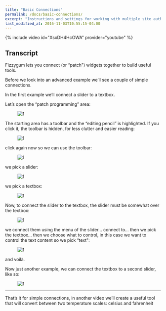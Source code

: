 ```yaml
---
title: "Basic Connections"
permalink: /docs/basic-connections/
excerpt: "Instructions and settings for working with multiple site authors."
last_modified_at: 2016-11-03T10:55:15-04:00
---
```


{% include video id="XsxDH4HcOWA" provider="youtube" %}

## Transcript

Fizzygum lets you connect (or “patch") widgets together to build useful tools.

Before we look into an advanced example we’ll see a couple of simple connections.

In the first example we’ll connect a slider to a textbox.

Let’s open the “patch programming” area:

<figure>
  <img src="{{ '/assets/images/docs-gifs/basic-connections/basic-connections-1.gif' | relative_url }}" alt="1">
</figure>

The starting area has a toolbar and the “editing pencil” is highlighted. If you click it, the toolbar is hidden, for less clutter and easier reading:

<figure>
  <img src="{{ '/assets/images/docs-gifs/basic-connections/basic-connections-2.gif' | relative_url }}" alt="1">
</figure>

click again now so we can use the toolbar:

<figure>
  <img src="{{ '/assets/images/docs-gifs/basic-connections/basic-connections-3.gif' | relative_url }}" alt="1">
</figure>

we pick a slider:

<figure>
  <img src="{{ '/assets/images/docs-gifs/basic-connections/basic-connections-4.gif' | relative_url }}" alt="1">
</figure>

we pick a textbox:

<figure>
  <img src="{{ '/assets/images/docs-gifs/basic-connections/basic-connections-5.gif' | relative_url }}" alt="1">
</figure>

Now, to connect the slider to the textbox, the slider must be somewhat over the textbox:

<figure>
  <img src="{{ '/assets/images/docs-gifs/basic-connections/basic-connections-6.gif' | relative_url }}" alt="1">
</figure>

we connect them using the menu of the slider… connect to… then we pick the textbox… then we choose what to control, in this case we want to control the text content so we pick “text":

<figure>
  <img src="{{ '/assets/images/docs-gifs/basic-connections/basic-connections-7.gif' | relative_url }}" alt="1">
</figure>

and voilà.

Now just another example, we can connect the textbox to a second slider, like so:

<figure>
  <img src="{{ '/assets/images/docs-gifs/basic-connections/basic-connections-8.gif' | relative_url }}" alt="1">
</figure>

---

That’s it for simple connections, in another video we’ll create a useful tool that will convert between two temperature scales: celsius and fahrenheit